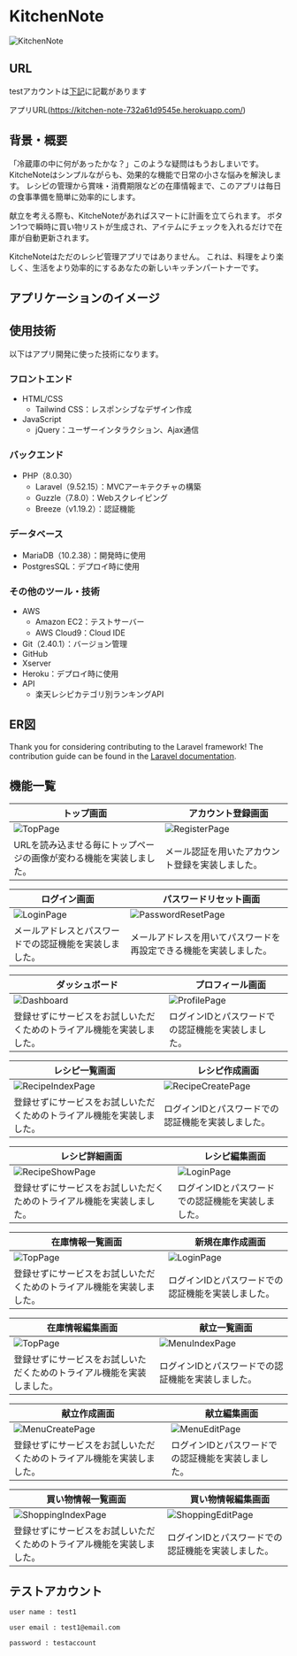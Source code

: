 # KitchenNote
![KitchenNote](https://github.com/kk-2m/kitchen-note/assets/112247999/5348554d-940e-4849-ae06-e2af3d09e886)

<!--<p align="center">-->
<!--<a href="https://github.com/laravel/framework/actions"><img src="https://github.com/laravel/framework/workflows/tests/badge.svg" alt="Build Status"></a>-->
<!--<a href="https://packagist.org/packages/laravel/framework"><img src="https://img.shields.io/packagist/dt/laravel/framework" alt="Total Downloads"></a>-->
<!--<a href="https://packagist.org/packages/laravel/framework"><img src="https://img.shields.io/packagist/v/laravel/framework" alt="Latest Stable Version"></a>-->
<!--<a href="https://packagist.org/packages/laravel/framework"><img src="https://img.shields.io/packagist/l/laravel/framework" alt="License"></a>-->
<!--</p>-->

## URL

testアカウントは[下記](https://github.com/kk-2m/kitchen-note#%E3%83%86%E3%82%B9%E3%83%88%E3%82%A2%E3%82%AB%E3%82%A6%E3%83%B3%E3%83%88)に記載があります

アプリURL(https://kitchen-note-732a61d9545e.herokuapp.com/)

## 背景・概要

「冷蔵庫の中に何があったかな？」このような疑問はもうおしまいです。
KitcheNoteはシンプルながらも、効果的な機能で日常の小さな悩みを解決します。
レシピの管理から賞味・消費期限などの在庫情報まで、このアプリは毎日の食事準備を簡単に効率的にします。

献立を考える際も、KitcheNoteがあればスマートに計画を立てられます。
ボタン1つで瞬時に買い物リストが生成され、アイテムにチェックを入れるだけで在庫が自動更新されます。

KitcheNoteはただのレシピ管理アプリではありません。
これは、料理をより楽しく、生活をより効率的にするあなたの新しいキッチンパートナーです。

## アプリケーションのイメージ



## 使用技術

以下はアプリ開発に使った技術になります。

### フロントエンド
* HTML/CSS
    - Tailwind CSS：レスポンシブなデザイン作成
* JavaScript
    - jQuery：ユーザーインタラクション、Ajax通信
### バックエンド
* PHP（8.0.30）
    - Laravel（9.52.15）：MVCアーキテクチャの構築
    - Guzzle（7.8.0）：Webスクレイピング
    - Breeze（v1.19.2）：認証機能
### データベース
* MariaDB（10.2.38）：開発時に使用
* PostgresSQL：デプロイ時に使用
### その他のツール・技術
* AWS
    - Amazon EC2：テストサーバー
    - AWS Cloud9：Cloud IDE
* Git（2.40.1）：バージョン管理
* GitHub
* Xserver
* Heroku：デプロイ時に使用
* API
    - 楽天レシピカテゴリ別ランキングAPI

## ER図

Thank you for considering contributing to the Laravel framework! The contribution guide can be found in the [Laravel documentation](https://laravel.com/docs/contributions).

## 機能一覧
| トップ画面 |　アカウント登録画面 |
| ---- | ---- |
| ![TopPage](https://github.com/kk-2m/kitchen-note/assets/112247999/4d70ade7-dd73-4699-9572-13c9fa599824) | ![RegisterPage](https://github.com/kk-2m/kitchen-note/assets/112247999/4c4767ca-f62d-4fdb-bbc8-3b7fc12dacb3) |
| URLを読み込ませる毎にトップページの画像が変わる機能を実装しました。 | メール認証を用いたアカウント登録を実装しました。 |

| ログイン画面 |　パスワードリセット画面 |
| ---- | ---- |
| ![LoginPage](https://github.com/kk-2m/kitchen-note/assets/112247999/19e7c814-9d90-47a3-b3e3-a2676d2bc96a) | ![PasswordResetPage](https://github.com/kk-2m/kitchen-note/assets/112247999/9c34823d-6257-4c3f-8cab-467714d90409) |
| メールアドレスとパスワードでの認証機能を実装しました。 | メールアドレスを用いてパスワードを再設定できる機能を実装しました。 |

| ダッシュボード |　プロフィール画面 |
| ---- | ---- |
| ![Dashboard](https://github.com/kk-2m/kitchen-note/assets/112247999/95b4a49d-33c0-427a-8228-f1ead77c23ff) | ![ProfilePage](https://github.com/kk-2m/kitchen-note/assets/112247999/b6660193-c2d8-4ef8-b726-ec605f75a28e) |
| 登録せずにサービスをお試しいただくためのトライアル機能を実装しました。 | ログインIDとパスワードでの認証機能を実装しました。 |

| レシピ一覧画面 |　レシピ作成画面 |
| ---- | ---- |
| ![RecipeIndexPage](https://github.com/kk-2m/kitchen-note/assets/112247999/de752f0e-d20b-4e65-85b5-1aed1e4401e2) | ![RecipeCreatePage](https://github.com/kk-2m/kitchen-note/assets/112247999/4916f8bd-751a-4290-8373-2c8b4374058d) |
| 登録せずにサービスをお試しいただくためのトライアル機能を実装しました。 | ログインIDとパスワードでの認証機能を実装しました。 |

| レシピ詳細画面 |　レシピ編集画面 |
| ---- | ---- |
| ![RecipeShowPage](https://github.com/kk-2m/kitchen-note/assets/112247999/fe0fb4a1-d0e4-4524-a2f6-33bd6eb47bf5) | ![LoginPage](https://github.com/kk-2m/kitchen-note/assets/112247999/19e7c814-9d90-47a3-b3e3-a2676d2bc96a) |
| 登録せずにサービスをお試しいただくためのトライアル機能を実装しました。 | ログインIDとパスワードでの認証機能を実装しました。 |

| 在庫情報一覧画面 |　新規在庫作成画面 |
| ---- | ---- |
| ![TopPage](https://github.com/kk-2m/kitchen-note/assets/112247999/4d70ade7-dd73-4699-9572-13c9fa599824) | ![LoginPage](https://github.com/kk-2m/kitchen-note/assets/112247999/19e7c814-9d90-47a3-b3e3-a2676d2bc96a) |
| 登録せずにサービスをお試しいただくためのトライアル機能を実装しました。 | ログインIDとパスワードでの認証機能を実装しました。 |

| 在庫情報編集画面 |　献立一覧画面 |
| ---- | ---- |
| ![TopPage](https://github.com/kk-2m/kitchen-note/assets/112247999/4d70ade7-dd73-4699-9572-13c9fa599824) | ![MenuIndexPage](https://github.com/kk-2m/kitchen-note/assets/112247999/ea9a4ca8-25ce-4c98-b4cd-e8682d476635) |
| 登録せずにサービスをお試しいただくためのトライアル機能を実装しました。 | ログインIDとパスワードでの認証機能を実装しました。 |

| 献立作成画面 |　献立編集画面 |
| ---- | ---- |
| ![MenuCreatePage](https://github.com/kk-2m/kitchen-note/assets/112247999/61132de6-3cd9-421e-9df8-b9fdb038a711) | ![MenuEditPage](https://github.com/kk-2m/kitchen-note/assets/112247999/50c773ec-a875-4df8-a7fe-5b587c8b5f72) |
| 登録せずにサービスをお試しいただくためのトライアル機能を実装しました。 | ログインIDとパスワードでの認証機能を実装しました。 |

| 買い物情報一覧画面 |　買い物情報編集画面 |
| ---- | ---- |
| ![ShoppingIndexPage](https://github.com/kk-2m/kitchen-note/assets/112247999/75c093b5-b232-40fb-b47a-1ab46936321c) | ![ShoppingEditPage](https://github.com/kk-2m/kitchen-note/assets/112247999/1a120bff-9733-4926-9df5-26b3bb4befa9) |
| 登録せずにサービスをお試しいただくためのトライアル機能を実装しました。 | ログインIDとパスワードでの認証機能を実装しました。 |

## テストアカウント

```
user name : test1

user email : test1@email.com

password : testaccount
```